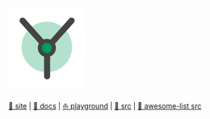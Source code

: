 [src/gh]: https://github.com/yewstack/yew.git "Yew is a modern Rust framework inspired by Elm and React for creating multi-threaded frontend apps with WebAssembly. :: Rust / Wasm framework for building client web apps"
[site]: https://yew.rs "A framework for creating reliable and efficient web applications."
[playground]: https://play.yew.rs
[docs]: https://yew.rs/docs

[awesome-list.src/gh]: https://github.com/jetli/awesome-yew.git "😎 A curated list of awesome things related to Yew / WebAssembly."

[pic::logo.svg.site]: https://yew.rs/img/logo.svg
[pic::logo.svg]: ./.img/logo.svg

![yew][pic::logo.svg]

[📜 site][site] | [📃 docs][docs] | [⛵ playground][playground] | [🦪 src][src/gh] | [🎼 awesome-list src][awesome-list.src/gh]


